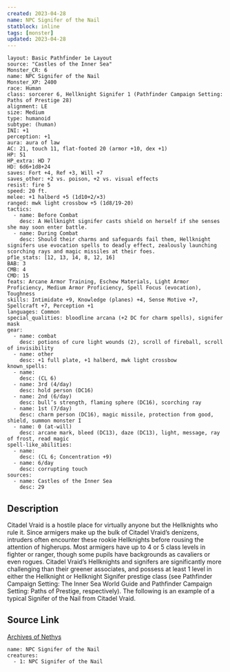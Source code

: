 ```yaml
---
created: 2023-04-28
name: NPC Signifer of the Nail
statblock: inline
tags: [monster]
updated: 2023-04-28
---
```

```statblock
layout: Basic Pathfinder 1e Layout
source: "Castles of the Inner Sea"
Monster_CR: 6
name: NPC Signifer of the Nail
Monster_XP: 2400
race: Human
class: sorcerer 6, Hellknight Signifer 1 (Pathfinder Campaign Setting: Paths of Prestige 28)
alignment: LE
size: Medium
type: humanoid
subtype: (human)
INI: +1
perception: +1
aura: aura of law
AC: 21, touch 11, flat-footed 20 (armor +10, dex +1)
HP: 51
HP_extra: HD 7
HD: 6d6+1d8+24
saves: Fort +4, Ref +3, Will +7
saves_other: +2 vs. poison, +2 vs. visual effects
resist: fire 5
speed: 20 ft.
melee: +1 halberd +5 (1d10+2/×3)
ranged: mwk light crossbow +5 (1d8/19-20)
tactics:
  - name: Before Combat
    desc: A Hellknight signifer casts shield on herself if she senses she may soon enter battle.
  - name: During Combat
    desc: Should their charms and safeguards fail them, Hellknight signifers use evocation spells to deadly effect, zealously launching scorching rays and magic missiles at their foes.
pf1e_stats: [12, 13, 14, 8, 12, 16]
BAB: 3
CMB: 4
CMD: 15
feats: Arcane Armor Training, Eschew Materials, Light Armor Proficiency, Medium Armor Proficiency, Spell Focus (evocation), Toughness
skills: Intimidate +9, Knowledge (planes) +4, Sense Motive +7, Spellcraft +7, Perception +1
languages: Common
special_qualities: bloodline arcana (+2 DC for charm spells), signifer mask
gear:
  - name: combat
    desc: potions of cure light wounds (2), scroll of fireball, scroll of invisibility
  - name: other
    desc: +1 full plate, +1 halberd, mwk light crossbow
known_spells:
  - name:
    desc: (CL 6)
  - name: 3rd (4/day)
    desc: hold person (DC16)
  - name: 2nd (6/day)
    desc: bull’s strength, flaming sphere (DC16), scorching ray
  - name: 1st (7/day)
    desc: charm person (DC16), magic missile, protection from good, shield, summon monster I
  - name: 0 (at-will)
    desc: arcane mark, bleed (DC13), daze (DC13), light, message, ray of frost, read magic
spell-like_abilities:
  - name:
    desc: (CL 6; Concentration +9)
  - name: 6/day
    desc: corrupting touch
sources:
  - name: Castles of the Inner Sea
    desc: 29
```
## Description
Citadel Vraid is a hostile place for virtually anyone but the Hellknights who rule it. Since armigers make up the bulk of Citadel Vraid’s denizens, intruders often encounter these rookie Hellknights before rousing the attention of higherups. Most armigers have up to 4 or 5 class levels in fighter or ranger, though some pupils have backgrounds as cavaliers or even rogues. Citadel Vraid’s Hellknights and signifers are significantly more challenging than their greener associates, and possess at least 1 level in either the Hellknight or Hellknight Signifer prestige class (see Pathfinder Campaign Setting: The Inner Sea World Guide and Pathfinder Campaign Setting: Paths of Prestige, respectively). The following is an example of a typical Signifer of the Nail from Citadel Vraid.
## Source Link
[Archives of Nethys](https://aonprd.com/NPCDisplay.aspx?ItemName=Signifer%20of%20the%20Nail)
```encounter-table
name: NPC Signifer of the Nail
creatures:
  - 1: NPC Signifer of the Nail
```
